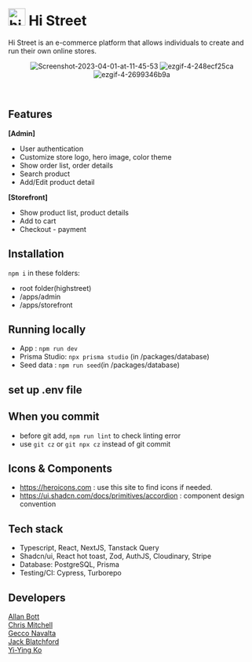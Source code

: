  
#  <img src="https://i.ibb.co/X8vbLTW/histreet-yellow-square.png" alt="histreet-yellow-square" width="35px"> Hi Street 
Hi Street is an e-commerce platform that allows individuals to create and run their own online stores.

<p align="center">
  <img src="https://i.ibb.co/kQdQ4qS/Screenshot-2023-04-01-at-11-45-53.png" alt="Screenshot-2023-04-01-at-11-45-53">
  <img src="https://i.ibb.co/gzrt98C/ezgif-4-248ecf25ca.gif" alt="ezgif-4-248ecf25ca">
  <img src="https://i.ibb.co/ctqH70v/ezgif-4-2699346b9a.gif" alt="ezgif-4-2699346b9a">
</p>
<br/>

## Features
**[Admin]**
- User authentication
- Customize store logo, hero image, color theme
- Show order list, order details
- Search product
- Add/Edit product detail

**[Storefront]**
- Show product list, product details
- Add to cart
- Checkout - payment 


## Installation
`npm i` in these folders: 
- root folder(highstreet)
- /apps/admin
- /apps/storefront

## Running locally
- App : `npm run dev`
- Prisma Studio: `npx prisma studio` (in /packages/database)
- Seed data : `npm run seed`(in /packages/database)

## set up .env file


## When you commit
- before git add, `npm run lint` to check linting error
- use `git cz`	or `git npx cz` instead of git commit
      
## Icons & Components
- https://heroicons.com : use this site to find icons if needed.
- https://ui.shadcn.com/docs/primitives/accordion : component design convention

## Tech stack
- Typescript, React, NextJS, Tanstack Query
- Shadcn/ui, React hot toast, Zod, AuthJS, Cloudinary, Stripe
- Database: PostgreSQL, Prisma
- Testing/CI: Cypress, Turborepo

## Developers
[Allan Bott](https://github.com/mercury80Hg)<br/>
[Chris Mitchell](https://github.com/MitchCrystal)<br/>
[Gecco Navalta](https://github.com/GeccoRhiguelNavalta)<br/>
[Jack Blatchford](https://github.com/jackb14)<br/>
[Yi-Ying Ko](https://github.com/yiyingko)

